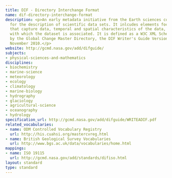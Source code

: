 ```yaml
---
title: DIF - Directory Interchange Format
name: dif-directory-interchange-format
description: <p>An early metadata initiative from the Earth sciences community, intended
  for the description of scientific data sets. It inlcudes elements focusing on instruments
  that capture data, temporal and spatial characteristics of the data, and projects
  with which the dataset is associated. It is defined as a W3C XML Schema.</p><p>Sponsored
  by the Global Change Master Directory, the DIF Writer's Guide Version 6 is from
  November 2010.</p>
website: http://gcmd.nasa.gov/add/difguide/
subjects:
- physical-sciences-and-mathematics
disciplines:
- biochemistry
- marine-science
- meteorology
- ecology
- climatology
- marine-biology
- hydrography
- glaciology
- agricultural-science
- oceanography
- hydrology
specification_url: http://gcmd.nasa.gov/add/difguide/WRITEADIF.pdf
related_vocabularies:
- name: ODM Controlled Vocabulary Registry
  url: http://his.cuahsi.org/mastercvreg.html
- name: British Geological Survey Vocabularies
  url: http://www.bgs.ac.uk/data/vocabularies/home.html
mappings:
- name: ISO 19115
  url: http://gcmd.nasa.gov/add/standards/difiso.html
layout: standard
type: standard
---
```


